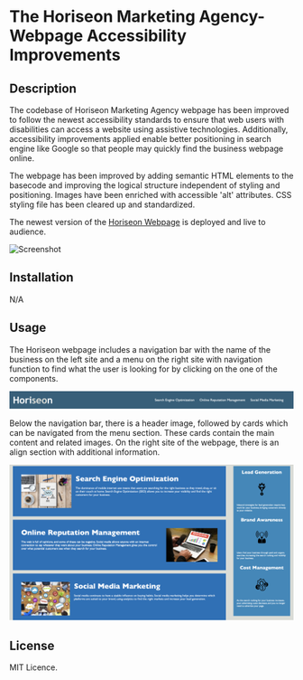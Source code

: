 # The Horiseon Marketing Agency- Webpage Accessibility Improvements

## Description 

The codebase of Horiseon Marketing Agency webpage has been improved to follow the newest accessibility standards to ensure that web users with disabilities can access a website using assistive technologies. Additionally, accessibility improvements applied enable better positioning in search engine like Google so that people may quickly find the business webpage online.


The webpage has been improved by adding semantic HTML elements to the basecode and improving the logical structure independent of styling and positioning. Images have been enriched with accessible 'alt' attributes. CSS styling file has been cleared up and standardized. 


The newest version of the [Horiseon Webpage](https://mrsannanoga.github.io/horiseon-marketing-agency/#search-engine-optimization) is deployed and live to audience.

![Screenshot](assets/images/screencapture-mrsannanoga-github-io-horiseon-marketing-agency-2022-11-28-11_50_14.png) 

## Installation

N/A

## Usage 

The Horiseon webpage includes a navigation bar with the name of the business on the left site and a menu on the right site with navigation function to find what the user is looking for by clicking on the one of the components.

![Nav-bar](assets/images/screenshot-nav-bar.png)

Below the navigation bar, there is a header image, followed by cards which can be navigated from the menu section. These cards contain the main content and related images. On the right site of the webpage, there is an align section with additional information.

![main-and-align](assets/images/screenshot-main-and-align.png)


## License

MIT Licence.

